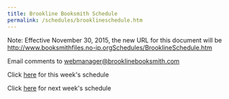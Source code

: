 ```yaml
---
title: Brookline Booksmith Schedule
permalink: /schedules/brooklineschedule.htm
---
```


Note: Effective November 30, 2015, the new URL for this document will be <http://www.booksmithfiles.no-ip.orgSchedules/BrooklineSchedule.htm>

Email comments to <webmanager@brooklinebooksmith.com>

Click [here](http://booksmithfiles.no-ip.org/Schedules/ThisWeek.html) for this week's schedule

Click [here](http://booksmithfiles.no-ip.org/Schedules/NextWeek.html) for next week's schedule